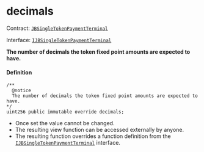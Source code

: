 # decimals

Contract: [`JBSingleTokenPaymentTerminal`](/dev/api/contracts/or-payment-terminals/or-abstract/jbsingletokenpaymentterminal/README.md)​‌

Interface: [`IJBSingleTokenPaymentTerminal`](/dev/api/interfaces/ijbsingletokenpaymentterminal.md)

**The number of decimals the token fixed point amounts are expected to have.**

#### Definition

```
/**
  @notice
  The number of decimals the token fixed point amounts are expected to have.
*/
uint256 public immutable override decimals;
```

- Once set the value cannot be changed.
- The resulting view function can be accessed externally by anyone.
- The resulting function overrides a function definition from the [`IJBSingleTokenPaymentTerminal`](/dev/api/interfaces/ijbsingletokenpaymentterminal.md) interface.
